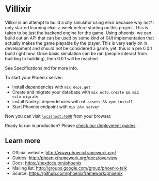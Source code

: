 # Villixir

Villixir is an attempt to build a city simulator using elixir because why not? I only started learning elixir a week before starting on this project. This is taken to be just the backend engine for the game. Using pheonix, we can build out an API that can be used by some kind of GUI implementation that actually makes the game playable by the player. This is very early on in development and should not be considered a game, yet. this is a pre 0.0.1 build right now. Once basic simulation can be ran (people interact from building to building), then 0.0.1 will be reached.

See Specifications.md for more info.


To start your Phoenix server:

  * Install dependencies with `mix deps.get`
  * Create and migrate your database with `mix ecto.create && mix ecto.migrate`
  * Install Node.js dependencies with `cd assets && npm install`
  * Start Phoenix endpoint with `mix phx.server`

Now you can visit [`localhost:4000`](http://localhost:4000) from your browser.

Ready to run in production? Please [check our deployment guides](http://www.phoenixframework.org/docs/deployment).

## Learn more

  * Official website: http://www.phoenixframework.org/
  * Guides: http://phoenixframework.org/docs/overview
  * Docs: https://hexdocs.pm/phoenix
  * Mailing list: http://groups.google.com/group/phoenix-talk
  * Source: https://github.com/phoenixframework/phoenix
